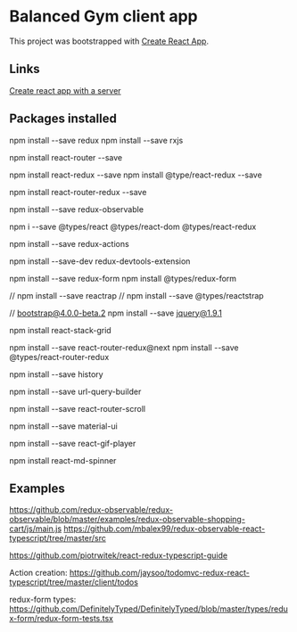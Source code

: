 # Balanced Gym client app

This project was bootstrapped with [Create React App](https://github.com/facebookincubator/create-react-app).


## Links

[Create react app with a server](https://www.fullstackreact.com/articles/using-create-react-app-with-a-server/)



## Packages installed



npm install --save redux
npm install --save rxjs

npm install react-router --save

npm install react-redux --save
npm install @type/react-redux --save

npm install react-router-redux --save

npm install --save redux-observable

npm i --save @types/react @types/react-dom @types/react-redux

 npm install --save redux-actions

npm install --save-dev redux-devtools-extension

npm install --save redux-form
npm install @types/redux-form

// npm install --save reactrap
// npm install --save @types/reactstrap

// bootstrap@4.0.0-beta.2
npm install --save jquery@1.9.1

npm install react-stack-grid

npm install --save react-router-redux@next
npm install --save @types/react-router-redux

npm install --save history

npm install --save url-query-builder

npm install --save react-router-scroll

npm install --save material-ui

npm install --save react-gif-player

npm install react-md-spinner

## Examples 

https://github.com/redux-observable/redux-observable/blob/master/examples/redux-observable-shopping-cart/js/main.js
https://github.com/mbalex99/redux-observable-react-typescript/tree/master/src


https://github.com/piotrwitek/react-redux-typescript-guide


Action creation:
https://github.com/jaysoo/todomvc-redux-react-typescript/tree/master/client/todos

redux-form types:
https://github.com/DefinitelyTyped/DefinitelyTyped/blob/master/types/redux-form/redux-form-tests.tsx